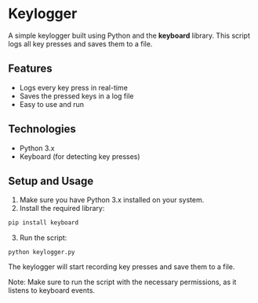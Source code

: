 # Keylogger

A simple keylogger built using Python and the **keyboard** library. This script logs all key presses and saves them to a file.

## Features

- Logs every key press in real-time
- Saves the pressed keys in a log file
- Easy to use and run

## Technologies

- Python 3.x
- Keyboard (for detecting key presses)

## Setup and Usage

1. Make sure you have Python 3.x installed on your system.
2. Install the required library:

```bash
pip install keyboard
```
3. Run the script:
```
python keylogger.py
```
The keylogger will start recording key presses and save them to a file.

Note: Make sure to run the script with the necessary permissions, as it listens to keyboard events.
